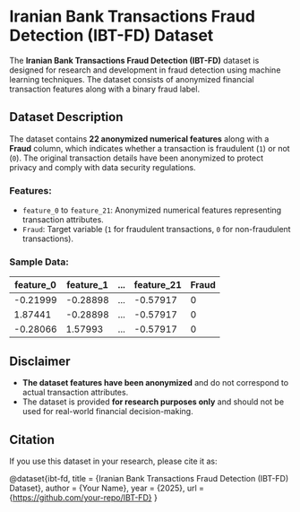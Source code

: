# Iranian Bank Transactions Fraud Detection (IBT-FD) Dataset

The **Iranian Bank Transactions Fraud Detection (IBT-FD)** dataset is designed for research and development in fraud detection using machine learning techniques. The dataset consists of anonymized financial transaction features along with a binary fraud label.

## Dataset Description

The dataset contains **22 anonymized numerical features** along with a **Fraud** column, which indicates whether a transaction is fraudulent (`1`) or not (`0`). The original transaction details have been anonymized to protect privacy and comply with data security regulations.

### Features:

- `feature_0` to `feature_21`: Anonymized numerical features representing transaction attributes.
- `Fraud`: Target variable (`1` for fraudulent transactions, `0` for non-fraudulent transactions).

### Sample Data:
| feature_0 | feature_1 | ... | feature_21 | Fraud |
|-----------|-----------|-----|------------|-------|
| -0.21999  | -0.28898  | ... | -0.57917   | 0     |
| 1.87441   | -0.28898  | ... | -0.57917   | 0     |
| -0.28066  | 1.57993   | ... | -0.57917   | 0     |

## Disclaimer

- **The dataset features have been anonymized** and do not correspond to actual transaction attributes.
- The dataset is provided **for research purposes only** and should not be used for real-world financial decision-making.

## Citation

If you use this dataset in your research, please cite it as:

@dataset{ibt-fd, title = {Iranian Bank Transactions Fraud Detection (IBT-FD) Dataset}, author = {Your Name}, year = {2025}, url = {https://github.com/your-repo/IBT-FD} }
